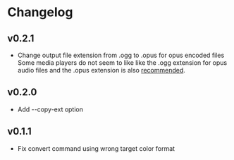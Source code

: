 # Changelog

## v0.2.1
- Change output file extension from .ogg to .opus for opus encoded files
  Some media players do not seem to like like the .ogg extension for opus audio files
  and the .opus extension is also [recommended](https://datatracker.ietf.org/doc/html/rfc7845#section-9).

## v0.2.0
- Add --copy-ext option

## v0.1.1
- Fix convert command using wrong target color format